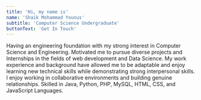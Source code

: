 ```yaml
---
title: 'Hi, my name is'
name: 'Shaik Mohammad Younus'
subtitle: 'Computer Science Undergraduate'
buttonText: 'Get In Touch'
---
```


Having an engineering foundation with my strong interest in Computer Science and Engineering.
Motivated me to pursue diverse projects and Internships in the fields of web development and Data Science.
My work experience and background have allowed me to be adaptable and enjoy learning new technical skills while demonstrating strong interpersonal skills.
I enjoy working in collaborative environments and building genuine relationships.
Skilled in Java, Python, PHP, MySQL, HTML, CSS, and JavaScript Languages. 
